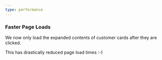 ```yaml
---
type: performance
---
```


### Faster Page Loads

We now only load the expanded contents of customer cards after they are clicked.

This has drastically reduced page load times :-)